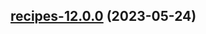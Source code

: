 

## [recipes-12.0.0](https://github.com/succelle/charts/compare/recipes-11.0.36...recipes-12.0.0) (2023-05-24)

